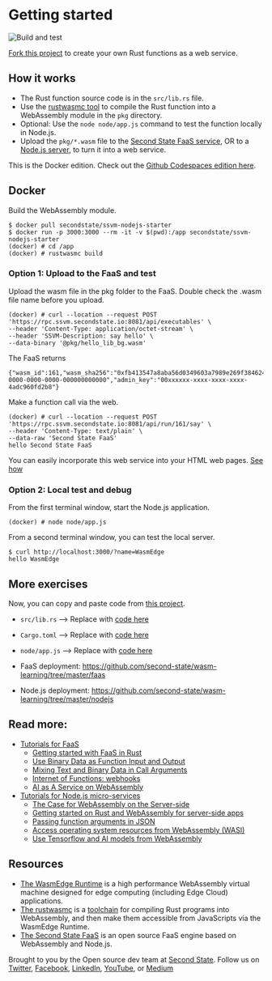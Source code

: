 # Getting started

![Build and test](https://github.com/second-state/ssvm-nodejs-starter/workflows/Build%20and%20test/badge.svg)

[Fork this project](https://github.com/second-state/ssvm-nodejs-starter/fork) to create your own Rust functions as a web service.

## How it works

* The Rust function source code is in the `src/lib.rs` file.
* Use the [rustwasmc tool](https://www.secondstate.io/articles/rustwasmc/) to compile the Rust function into a WebAssembly module in the `pkg` directory.
* Optional: Use the `node node/app.js` command to test the function locally in Node.js.
* Upload the `pkg/*.wasm` file to the [Second State FaaS service](https://www.secondstate.io/articles/getting-started-with-function-as-a-service-in-rust/), OR to a [Node.js server](https://www.secondstate.io/articles/getting-started-with-rust-function/), to turn it into a web service.

This is the Docker edition. Check out the [Github Codespaces edition here](README-Codespaces.md).

## Docker

Build the WebAssembly module.

```
$ docker pull secondstate/ssvm-nodejs-starter
$ docker run -p 3000:3000 --rm -it -v $(pwd):/app secondstate/ssvm-nodejs-starter
(docker) # cd /app
(docker) # rustwasmc build
```

### Option 1: Upload to the FaaS and test

Upload the wasm file in the pkg folder to the FaaS. Double check the .wasm file name before you upload.

```
(docker) # curl --location --request POST 'https://rpc.ssvm.secondstate.io:8081/api/executables' \
--header 'Content-Type: application/octet-stream' \
--header 'SSVM-Description: say hello' \
--data-binary '@pkg/hello_lib_bg.wasm'
```

The FaaS returns

```
{"wasm_id":161,"wasm_sha256":"0xfb413547a8aba56d0349603a7989e269f3846245e51804932b3e02bc0be4b665","usage_key":"00000000-0000-0000-0000-000000000000","admin_key":"00xxxxxx-xxxx-xxxx-xxxx-4adc960fd2b8"}
```

Make a function call via the web.

```
(docker) # curl --location --request POST 'https://rpc.ssvm.secondstate.io:8081/api/run/161/say' \
--header 'Content-Type: text/plain' \
--data-raw 'Second State FaaS'
hello Second State FaaS
```

You can easily incorporate this web service into your HTML web pages. [See how](https://www.secondstate.io/articles/getting-started-with-function-as-a-service-in-rust/#web-ui)

### Option 2: Local test and debug

From the first terminal window, start the Node.js application.

```
(docker) # node node/app.js
```

From a second terminal window, you can test the local server.

```
$ curl http://localhost:3000/?name=WasmEdge
hello WasmEdge
```

## More exercises

Now, you can copy and paste code from [this project](https://github.com/second-state/wasm-learning/tree/master/nodejs/functions).

* `src/lib.rs` --> Replace with [code here](https://github.com/second-state/wasm-learning/blob/master/nodejs/functions/src/lib.rs)
* `Cargo.toml` --> Replace with [code here](https://github.com/second-state/wasm-learning/blob/master/nodejs/functions/Cargo.toml)
* `node/app.js` --> Replace with [code here](https://github.com/second-state/wasm-learning/blob/master/nodejs/functions/node/app.js)

* FaaS deployment: https://github.com/second-state/wasm-learning/tree/master/faas
* Node.js deployment: https://github.com/second-state/wasm-learning/tree/master/nodejs

## Read more:

* [Tutorials for FaaS](https://www.secondstate.io/faas/)
  * [Getting started with FaaS in Rust](https://www.secondstate.io/articles/getting-started-with-function-as-a-service-in-rust/)
  * [Use Binary Data as Function Input and Output](https://www.secondstate.io/articles/use-binary-data-as-function-input-and-output/)
  * [Mixing Text and Binary Data in Call Arguments](https://www.secondstate.io/articles/mixing-text-and-binary-data-in-call-arguments/)
  * [Internet of Functions: webhooks](https://www.secondstate.io/articles/internet-of-functions-webhooks/)
  * [AI as A Service on WebAssembly](https://www.secondstate.io/articles/ai-as-a-servide-on-webaasembly/)
* [Tutorials for Node.js micro-services](https://www.secondstate.io/ssvm/)
  * [The Case for WebAssembly on the Server-side](https://www.secondstate.io/articles/why-webassembly-server/)
  * [Getting started on Rust and WebAssembly for server-side apps](https://www.secondstate.io/articles/getting-started-with-rust-function/)
  * [Passing function arguments in JSON](https://www.secondstate.io/articles/rust-functions-in-nodejs/)
  * [Access operating system resources from WebAssembly (WASI)](https://www.secondstate.io/articles/wasi-access-system-resources/)
  * [Use Tensorflow and AI models from WebAssembly](https://www.secondstate.io/articles/face-detection-ai-as-a-service/)

## Resources

* [The WasmEdge Runtime](https://github.com/WasmEdge/WasmEdge) is a high performance WebAssembly virtual machine designed for edge computing (including Edge Cloud) applications.
* [The rustwasmc](https://github.com/second-state/rustwasmc) is a [toolchain](https://www.secondstate.io/articles/rustwasmc/) for compiling Rust programs into WebAssembly, and then make them accessible from JavaScripts via the WasmEdge Runtime.
* [The Second State FaaS](https://github.com/second-state/wasm-joey) is an open source FaaS engine based on WebAssembly and Node.js.

Brought to you by the Open source dev team at [Second State](https://www.secondstate.io/). Follow us on [Twitter](https://twitter.com/secondstateinc), [Facebook](https://www.facebook.com/SecondState.io/), [LinkedIn](https://www.linkedin.com/company/second-state/), [YouTube](https://www.youtube.com/channel/UCePMT5duHcIbJlwJRSOPDMQ), or [Medium](https://medium.com/wasm)
